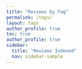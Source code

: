 ```yaml
---
title: "Reviews by Tag"
permalink: /tags/
layout: tags
author_profile: true
toc: true
author_profile: true
sidebar:
  title: "Reviews Indexed"
  nav: sidebar-sample
---
```


